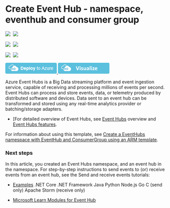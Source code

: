 # Create Event Hub  - namespace, eventhub and consumer group

<IMG SRC="https://azurequickstartsservice.blob.core.windows.net/badges/201-event-hubs-create-event-hub-and-consumer-group/PublicLastTestDate.svg" />&nbsp;
<IMG SRC="https://azurequickstartsservice.blob.core.windows.net/badges/201-event-hubs-create-event-hub-and-consumer-group/PublicDeployment.svg" />&nbsp;

<IMG SRC="https://azurequickstartsservice.blob.core.windows.net/badges/201-event-hubs-create-event-hub-and-consumer-group/FairfaxLastTestDate.svg" />&nbsp;
<IMG SRC="https://azurequickstartsservice.blob.core.windows.net/badges/201-event-hubs-create-event-hub-and-consumer-group/FairfaxDeployment.svg" />&nbsp;

<IMG SRC="https://azurequickstartsservice.blob.core.windows.net/badges/201-event-hubs-create-event-hub-and-consumer-group/BestPracticeResult.svg" />&nbsp;
<IMG SRC="https://azurequickstartsservice.blob.core.windows.net/badges/201-event-hubs-create-event-hub-and-consumer-group/CredScanResult.svg" />&nbsp;

<a href="https://portal.azure.com/#create/Microsoft.Template/uri/https%3A%2F%2Fraw.githubusercontent.com%2FAzure%2Fazure-quickstart-templates%2Fmaster%2F201-event-hubs-create-event-hub-and-consumer-group%2Fazuredeploy.json" target="_blank">
    <img src="https://raw.githubusercontent.com/Azure/azure-quickstart-templates/master/1-CONTRIBUTION-GUIDE/images/deploytoazure.png"/>
</a>


<a href="http://armviz.io/#/?load=https%3A%2F%2Fraw.githubusercontent.com%2FAzure%2Fazure-quickstart-templates%2Fmaster%2F201-event-hubs-create-event-hub-and-consumer-group%2Fazuredeploy.json" target="_blank">
    <img src="https://raw.githubusercontent.com/Azure/azure-quickstart-templates/master/1-CONTRIBUTION-GUIDE/images/visualizebutton.png"/>
</a>

Azure Event Hubs is a Big Data streaming platform and event ingestion service, capable of receiving and processing millions of events per second. Event Hubs can process and store events, data, or telemetry produced by distributed software and devices. Data sent to an event hub can be transformed and stored using any real-time analytics provider or batching/storage adapters. 

- [For detailed overview of Event Hubs, see [Event Hubs](https://docs.microsoft.com/azure/event-hubs/event-hubs-about) overview and [Event Hubs features](https://docs.microsoft.com/en-us/azure/event-hubs/event-hubs-features).

For information about using this template, see [Create a EventHubs namespace with EventHub and ConsumerGroup using an ARM template](http://azure.microsoft.com/documentation/articles/service-bus-resource-manager-namespace-event-hub/).

### Next steps

In this article, you created an Event Hubs namespace, and an event hub in the namespace. For step-by-step instructions to send events to (or) receive events from an event hub, see the Send and receive events tutorials:

- [Examples](https://docs.microsoft.com/azure/event-hubs/event-hubs-resource-manager-namespace-event-hub)
.NET Core
.NET Framework
Java
Python
Node.js
Go
C (send only)
Apache Storm (receive only)

- [Microsoft Learn Modules for Event Hub](https://docs.microsoft.com/learn/browse/?term=event%20hub)
